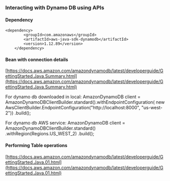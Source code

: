 ### Interacting with Dynamo DB using APIs

#### Dependency
    <dependency>
			<groupId>com.amazonaws</groupId>
			<artifactId>aws-java-sdk-dynamodb</artifactId>
			<version>1.12.89</version>
		</dependency>
    
#### Bean with connection details
[https://docs.aws.amazon.com/amazondynamodb/latest/developerguide/GettingStarted.Java.Summary.html](https://docs.aws.amazon.com/amazondynamodb/latest/developerguide/GettingStarted.Java.Summary.html)

For dynamo db downloaded in local:
AmazonDynamoDB client = AmazonDynamoDBClientBuilder.standard().withEndpointConfiguration(
new AwsClientBuilder.EndpointConfiguration("http://localhost:8000", "us-west-2"))
.build();

For dynamo db AWS service:
AmazonDynamoDB client = AmazonDynamoDBClientBuilder.standard()
.withRegion(Regions.US_WEST_2)
.build();

#### Performing Table operations
[https://docs.aws.amazon.com/amazondynamodb/latest/developerguide/GettingStarted.Java.01.html](https://docs.aws.amazon.com/amazondynamodb/latest/developerguide/GettingStarted.Java.01.html)
